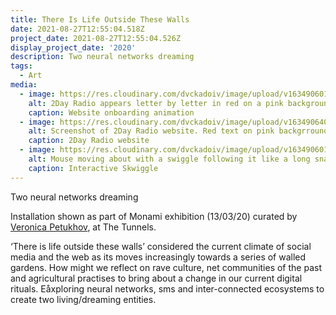 ```yaml
---
title: There Is Life Outside These Walls
date: 2021-08-27T12:55:04.518Z
project_date: 2021-08-27T12:55:04.526Z
display_project_date: '2020'
description: Two neural networks dreaming
tags:
  - Art
media:
  - image: https://res.cloudinary.com/dvckadoiv/image/upload/v1634906014/Soft%20Refresh/2day%20radio/2day-intro3_kwzpjj.gif
    alt: 2Day Radio appears letter by letter in red on a pink background
    caption: Website onboarding animation
  - image: https://res.cloudinary.com/dvckadoiv/image/upload/v1634906402/Soft%20Refresh/2day%20radio/2day-schedule-pichi_zcztjx.png
    alt: Screenshot of 2Day Radio website. Red text on pink backgrround showing who is live on air, the schedule and also a chatroom.
    caption: 2Day Radio website
  - image: https://res.cloudinary.com/dvckadoiv/image/upload/v1634906017/Soft%20Refresh/2day%20radio/2day-skwiggle1_vbn1wp.gif
    alt: Mouse moving about with a swiggle following it like a long snake.
    caption: Interactive Skwiggle
---
```

Two neural networks dreaming

Installation shown as part of Monami exhibition (13/03/20) curated by [Veronica Petukhov](https://www.vncptk.tumblr.com/), at The Tunnels.

‘There is life outside these walls’ considered the current climate of social media and the web as its moves increasingly towards a series of walled gardens. How might we reflect on rave culture, net communities of the past and agricultural practises to bring about a change in our current digital rituals. Eåxploring neural networks, sms and inter-connected ecosystems to create two living/dreaming entities.